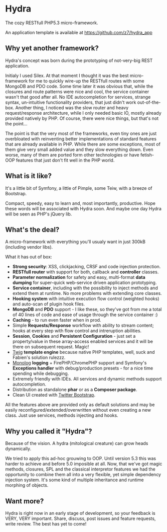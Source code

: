 Hydra
=====

The cozy RESTfull PHP5.3 micro-framework.

An application template is available at https://github.com/z7/hydra_app


Why yet another framework?
--------------------------

Hydra's concept was born during the prototyping of not-very-big REST application.

Initialy I used Silex. At that moment I thought it was the best micro-framework for me to quickly wire-up the RESTfull routes with some MongoDB and PDO code. Some time later it was obvious that, while the closures and route patterns were nice and cool, the service container wasn't that good after all. No IDE autocompletion for services, strange syntax, un-intuitive functionality providers, that just didn't work out-of-the-box. Another thing, I noticed was the slow router and heavy request/response architecture, while I only needed basic IO, mostly already provided natively by PHP. Of course, there were nice things, but that's not the point...

The point is that the very most of the frameworks, even tiny ones are just overbloated with reinventing better implementations of standard features that are already available in PHP. While there are some exceptions, most of them give very small added value and they slow everything down. Even worse, many of them are ported form other technologies or have fetish-OOP features that just don't fit well in the PHP world.


What is it like?
----------------

It's a little bit of Symfony, a little of Pimple, some Teiw, with a breeze of Bootstrap.

Compact, speedy, easy to learn and, most importantly, productive. Hope these words will be associated with Hydra soon. And maybe one day Hydra will be seen as PHP's jQuery lib.


What's the deal?
----------------

A micro-framework with everything you'll usualy want in just 300kB (including vendor libs).

What it has out of box:

* __Strong security__: XSS, clickjacking, CRSF and code injection protection.
* __RESTfull router__ with support for both, callback and __controller__ classes.
* __Parameter normalization__ for safety and easy, multi-format __data dumping__ for super-quick web-service driven application prototyping.
* __Service container__, including with the possibility to inject methods and extend them at runtime. No more problems with extending core classes.
* __Hooking system__ with intuitive execution flow control (weighted hooks) and auto-scan of plugin hook files.
* __MongoDB__ and __PDO__ support - I like these, so they've got from me a total of 40 lines of code and ease of usage through the service container :)
* __Caching__ - to run even faster when in prod.
* Simple __Requests/Response__ workflow with ability to stream content; hooks at every step with flow control and intreruption abilities.
* __Session__, __Cookies__ and __Persistent Configuration__ - just set a property/value in these array-access enabled services and it will be there on subsequent request. Magic!
* [Twig](http://twig.sensiolabs.org/) __template engine__ because native PHP templates, well, suck and Fabien's solution rulezzz.
* [Monolog](https://github.com/Seldaek/monolog) __logging__ + FirePHP/ChromePHP support and Symfony's __Exceptions handler__ with debug/production presets - for a nice time spending while debugging.
* Extremely friendly with IDEs. All services and dynamic methods support autocompletion.
* Distribution as standalone __phar__ or as a __Composer package__.
* Clean UI created with [Twitter Bootstrap](http://twitter.github.com/bootstrap/).

All the features above are provided only as default solutions and may be easily reconfigured/extended/overwritten without even creating a new class. Just use services, methods injecting and hooks.


Why you called it "Hydra"?
--------------------------

Because of the vision. A hydra (mitological creature) can grow heads dynamically. 

We tried to apply this ad-hoc grouwing to OOP. Until version 5.3 this was harder to achieve and before 5.0 imposible at all. Now, that we've got magic methods, closures, SPL and the classical interpretor features we had the opportunity to combine them all into a very flexible, yet simple dependency injection system. It's some kind of multiple inheritance and runtime morphing of objects.


Want more?
----------

Hydra is right now in an early stage of development, so your feedback is VERY, VERY important.
Share, discuss, post issues and feature requests, write review. The best has yet to come!
